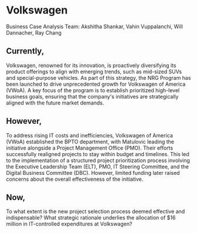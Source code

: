 # Volkswagen
Business Case Analysis
Team: Akshitha Shankar, Vahin Vuppalanchi, Will Dannacher, Ray Chang

## Currently,
Volkswagen, renowned for its innovation, is proactively diversifying its product offerings to align with emerging trends, such as mid-sized SUVs and special-purpose vehicles. As part of this strategy, the NRG Program has been launched to drive unprecedented growth for Volkswagen of America (VWoA). A key focus of the program is to establish prioritized high-level business goals, ensuring that the company's initiatives are strategically aligned with the future market demands.

## However,
To address rising IT costs and inefficiencies, Volkswagen of America (VWoA) established the BPTO department, with Matulovic leading the initiative alongside a Project Management Office (PMO). Their efforts successfully realigned projects to stay within budget and timelines. This led to the implementation of a structured project prioritization process involving the Executive Leadership Team (ELT), PMO, IT Steering Committee, and the Digital Business Committee (DBC). However, limited funding later raised concerns about the overall effectiveness of the initiative.

## Now,
To what extent is the new project selection process deemed effective and indispensable? What strategic rationale underlies the allocation of $16 million in IT-controlled expenditures at Volkswagen?

